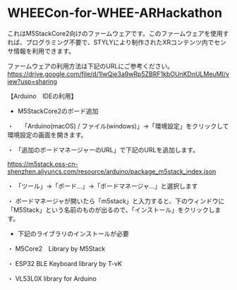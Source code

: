 # WHEECon-for-WHEE-ARHackathon
これはM5StackCore2向けのファームウェアです。このファームウェアを使用すれば、プログラミング不要で、STYLYにより制作されたXRコンテンツ内でセンサ情報を利用できます。

ファームウェアの利用方法は下記のURLにご参考ください。
https://drive.google.com/file/d/1lwQie3a9wRp5ZBRF1kbOUnKDnULMeuMI/view?usp=sharing

【Arduino　IDEの利用】

- M5StackCore2のボード追加

 ・　 「Arduino(macOS) / ファイル(windows)」→「環境設定」をクリックして環境設定の画面を開きます。

 ・ 「追加のボードマネージャーのURL」で下記のURLを追加します。

   https://m5stack.oss-cn-shenzhen.aliyuncs.com/resource/arduino/package_m5stack_index.json

 ・ 「ツール」→「ボード…」→「ボードマネージャ…」と選択します

 ・ ボードマネージャが開いたら「m5stack」と入力すると、下のウィンドウに「M5Stack」という名前のものが出るので、「インストール」をクリックします。


- 下記のライブラリのインストールが必要

 ・ M5Core2　Library by M5Stack

 ・ ESP32 BLE Keyboard library by T-vK

 ・ VL53L0X library for Arduino

